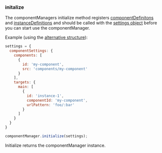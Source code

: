 ### <a name="initialize"></a> initalize

The componentManagers initialize method registers [componentDefinitons](#component-definitions) and [instanceDefinitions](#instance-definitons) and should be called with the [settings object](#settings) before you can start use the componentManager.

Example (using the [alternative structure](#alternative-structure)):

```javascript
settings = {
  componentSettings: {
    components: [
      {
        id: 'my-component',
        src: 'components/my-component'
      }
    ],
    targets: {
      main: [
        {
          id: 'instance-1',
          componentId: 'my-component',
          urlPattern: 'foo/:bar'
        }
      ]
    }
  }
}

componentManager.initialize(settings);
```

Initialize returns the componentManager instance.